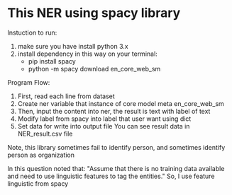 # This NER using spacy library 

Instuction to run:
1. make sure you have install python 3.x
2. install dependency in this way on your terminal: 
    - pip install spacy
    - python -m spacy download en_core_web_sm

Program Flow:
1. First, read each line from dataset
2. Create ner variable that instance of core model meta en_core_web_sm 
3. Then, input the content into ner, the result is text with label of text
4. Modify label from spacy into label that user want using dict
5. Set data for write into output file
You can see result data in NER_result.csv file

Note, this library sometimes fail to identify person, and sometimes identify person as organization

In this question noted that:
"Assume that there is no training data available and need to use linguistic features to tag the entities."
So, I use feature linguistic from spacy